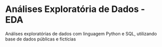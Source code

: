 # Análises Exploratória de Dados - EDA

Análises exploratórias de dados com linguagem Python e SQL, utilizando base de dados públicas e fictícias
